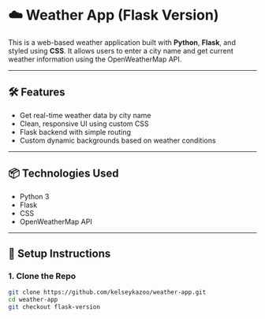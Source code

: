 # ☁️ Weather App (Flask Version)

This is a web-based weather application built with **Python**, **Flask**, and styled using **CSS**. It allows users to enter a city name and get current weather information using the OpenWeatherMap API.

---

## 🛠 Features

- Get real-time weather data by city name
- Clean, responsive UI using custom CSS
- Flask backend with simple routing
- Custom dynamic backgrounds based on weather conditions

---

## 📦 Technologies Used

- Python 3
- Flask
- CSS
- OpenWeatherMap API

---

## 🧰 Setup Instructions

### 1. Clone the Repo

```bash
git clone https://github.com/kelseykazoo/weather-app.git
cd weather-app
git checkout flask-version
